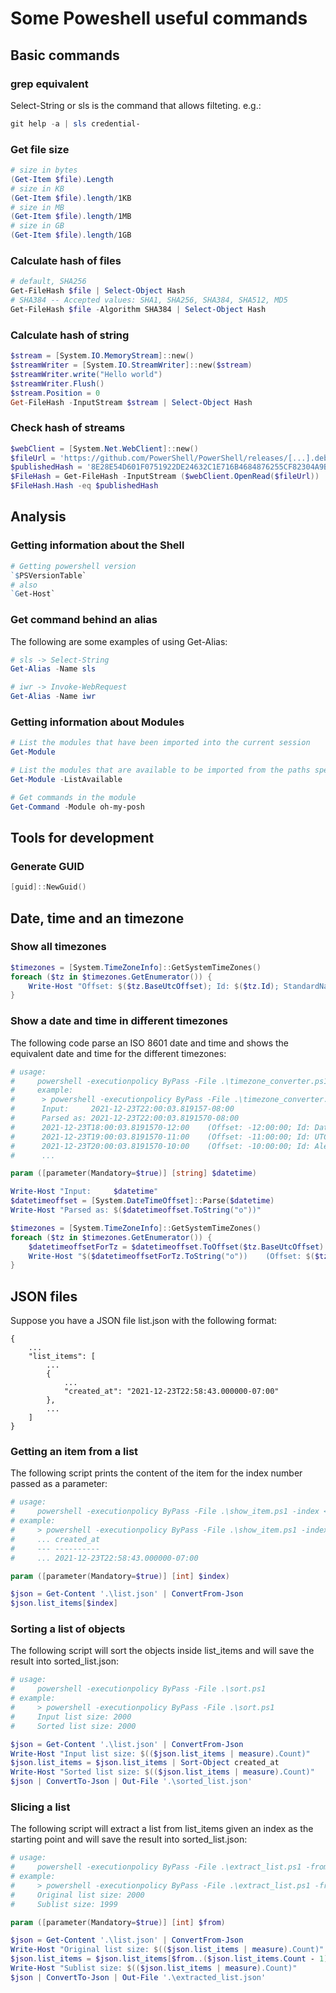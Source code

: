 # Some Poweshell useful commands

## Basic commands

### grep equivalent

Select-String or sls is the command that allows filteting. e.g.:

```powershell
git help -a | sls credential-
```

### Get file size

```powershell
# size in bytes
(Get-Item $file).Length
# size in KB
(Get-Item $file).length/1KB
# size in MB
(Get-Item $file).length/1MB
# size in GB
(Get-Item $file).length/1GB
```

### Calculate hash of files

```powershell
# default, SHA256
Get-FileHash $file | Select-Object Hash
# SHA384 -- Accepted values: SHA1, SHA256, SHA384, SHA512, MD5
Get-FileHash $file -Algorithm SHA384 | Select-Object Hash
```

### Calculate hash of string

```powershell
$stream = [System.IO.MemoryStream]::new()
$streamWriter = [System.IO.StreamWriter]::new($stream)
$streamWriter.write("Hello world")
$streamWriter.Flush()
$stream.Position = 0
Get-FileHash -InputStream $stream | Select-Object Hash
```

### Check hash of streams

```powershell
$webClient = [System.Net.WebClient]::new()
$fileUrl = 'https://github.com/PowerShell/PowerShell/releases/[...].deb'
$publishedHash = '8E28E54D601F0751922DE24632C1E716B4684876255CF82304A9B19E89A9CCAC'
$FileHash = Get-FileHash -InputStream ($webClient.OpenRead($fileUrl))
$FileHash.Hash -eq $publishedHash
```

## Analysis

### Getting information about the Shell

```powershell
# Getting powershell version
`$PSVersionTable`
# also
`Get-Host`
```

### Get command behind an alias

The following are some examples of using Get-Alias:

```powershell
# sls -> Select-String
Get-Alias -Name sls

# iwr -> Invoke-WebRequest
Get-Alias -Name iwr
```

### Getting information about Modules

```powershell
# List the modules that have been imported into the current session
Get-Module

# List the modules that are available to be imported from the paths specified in the PSModulePath environment variable ($env:PSModulePath)
Get-Module -ListAvailable

# Get commands in the module
Get-Command -Module oh-my-posh
```

## Tools for development

### Generate GUID

```powershell
[guid]::NewGuid()
```

## Date, time and an timezone

### Show all timezones

```powershell
$timezones = [System.TimeZoneInfo]::GetSystemTimeZones()
foreach ($tz in $timezones.GetEnumerator()) {
    Write-Host "Offset: $($tz.BaseUtcOffset); Id: $($tz.Id); StandardName: $($tz.StandardName)"
}
```

### Show a date and time in different timezones

The following code parse an ISO 8601 date and time and shows the equivalent date and time for the different timezones:

```powershell
# usage:
#     powershell -executionpolicy ByPass -File .\timezone_converter.ps1 -datetime <ISO datetime>
#     example:
#      > powershell -executionpolicy ByPass -File .\timezone_converter.ps1 -datetime 2021-12-23T22:00:03.819157-08:00
#      Input:     2021-12-23T22:00:03.819157-08:00
#      Parsed as: 2021-12-23T22:00:03.8191570-08:00
#      2021-12-23T18:00:03.8191570-12:00    (Offset: -12:00:00; Id: Dateline Standard Time; StandardName: Dateline Standard Time)
#      2021-12-23T19:00:03.8191570-11:00    (Offset: -11:00:00; Id: UTC-11; StandardName: UTC-11)
#      2021-12-23T20:00:03.8191570-10:00    (Offset: -10:00:00; Id: Aleutian Standard Time; StandardName: Aleutian Standard Time)
#      ...

param ([parameter(Mandatory=$true)] [string] $datetime)

Write-Host "Input:     $datetime"
$datetimeoffset = [System.DateTimeOffset]::Parse($datetime)
Write-Host "Parsed as: $($datetimeoffset.ToString("o"))"

$timezones = [System.TimeZoneInfo]::GetSystemTimeZones()
foreach ($tz in $timezones.GetEnumerator()) {
    $datetimeoffsetForTz = $datetimeoffset.ToOffset($tz.BaseUtcOffset)
    Write-Host "$($datetimeoffsetForTz.ToString("o"))    (Offset: $($tz.BaseUtcOffset); Id: $($tz.Id); StandardName: $($tz.StandardName))"
}
```

## JSON files

Suppose you have a JSON file list.json with the following format:

```
{
    ...
	"list_items": [
        ...
		{
            ...
			"created_at": "2021-12-23T22:58:43.000000-07:00"
		},
        ...
    ]
}
```

### Getting an item from a list

The following script prints the content of the item for the index number passed as a parameter:

```powershell
# usage:
#     powershell -executionpolicy ByPass -File .\show_item.ps1 -index <INDEX>
# example:
#     > powershell -executionpolicy ByPass -File .\show_item.ps1 -index 1999
#     ... created_at
#     --- ----------
#     ... 2021-12-23T22:58:43.000000-07:00

param ([parameter(Mandatory=$true)] [int] $index)

$json = Get-Content '.\list.json' | ConvertFrom-Json
$json.list_items[$index]
```

### Sorting a list of objects

The following script will sort the objects inside list_items and will save the result into sorted_list.json:

```powershell
# usage:
#     powershell -executionpolicy ByPass -File .\sort.ps1
# example:
#     > powershell -executionpolicy ByPass -File .\sort.ps1
#     Input list size: 2000
#     Sorted list size: 2000

$json = Get-Content '.\list.json' | ConvertFrom-Json
Write-Host "Input list size: $(($json.list_items | measure).Count)"
$json.list_items = $json.list_items | Sort-Object created_at
Write-Host "Sorted list size: $(($json.list_items | measure).Count)"
$json | ConvertTo-Json | Out-File '.\sorted_list.json'
```

### Slicing a list

The following script will extract a list from list_items given an index as the starting point and will save the result into sorted_list.json:

```powershell
# usage:
#     powershell -executionpolicy ByPass -File .\extract_list.ps1 -from <INDEX>
# example:
#     > powershell -executionpolicy ByPass -File .\extract_list.ps1 -from 1
#     Original list size: 2000
#     Sublist size: 1999

param ([parameter(Mandatory=$true)] [int] $from)

$json = Get-Content '.\list.json' | ConvertFrom-Json
Write-Host "Original list size: $(($json.list_items | measure).Count)"
$json.list_items = $json.list_items[$from..($json.list_items.Count - 1)]
Write-Host "Sublist size: $(($json.list_items | measure).Count)"
$json | ConvertTo-Json | Out-File '.\extracted_list.json'
```
